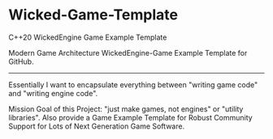 # Wicked-Game-Template
C++20 WickedEngine Game Example Template

Modern Game Architecture WickedEngine-Game Example Template for GitHub.

------------


  Essentially I want to encapsulate everything between "writing game code" and "writing engine code".

Mission Goal of this Project: "just make games, not engines" or "utility libraries". 
Also provide a Game Example Template for Robust Community Support for Lots of Next Generation Game Software.

